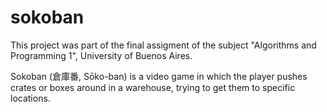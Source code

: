 # sokoban
This project was part of the final assigment of the subject "Algorithms and Programming 1", University of Buenos Aires.

Sokoban (倉庫番, Sōko-ban) is a video game in which the player pushes crates or boxes around in a warehouse, trying to get them to specific locations.
